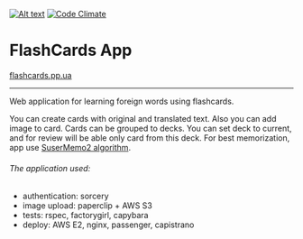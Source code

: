 [![Alt text](https://api.travis-ci.org/rbilych/flashcards.svg)](https://travis-ci.org/rbilych/flashcards)
[![Code Climate](https://codeclimate.com/github/rbilych/flashcards/badges/gpa.svg)](https://codeclimate.com/github/rbilych/flashcards)

# FlashCards App

[flashcards.pp.ua](http://flashcards.pp.ua/)

---

Web application for learning foreign words using flashcards.

You can create cards with original and translated text. Also you can add image to card. Cards can be grouped to decks. You can set deck to current, and for review will be able only card from this deck. For best memorization, app use [SuserMemo2 algorithm](http://www.supermemo.com/english/ol/sm2.htm).

###### The application used:
* authentication: sorcery
* image upload: paperclip + AWS S3
* tests: rspec, factorygirl, capybara
* deploy: AWS E2, nginx, passenger, capistrano
